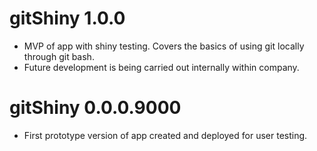 # gitShiny 1.0.0

* MVP of app with shiny testing. Covers the basics of using git locally through git bash.
* Future development is being carried out internally within company.

# gitShiny 0.0.0.9000

* First prototype version of app created and deployed for user testing.
